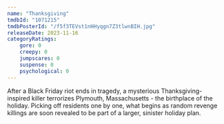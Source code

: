 ```yaml
---
name: "Thanksgiving"
tmdbId: "1071215"
tmdbPosterId: "/f5f3TEVst1nHHyqgn7Z3tlwnBIH.jpg"
releaseDate: 2023-11-16
categoryRatings:
    gore: 0
    creepy: 0
    jumpscares: 0
    suspense: 0
    psychological: 0
---
```

After a Black Friday riot ends in tragedy, a mysterious Thanksgiving-inspired killer terrorizes Plymouth, Massachusetts - the birthplace of the holiday. Picking off residents one by one, what begins as random revenge killings are soon revealed to be part of a larger, sinister holiday plan.

